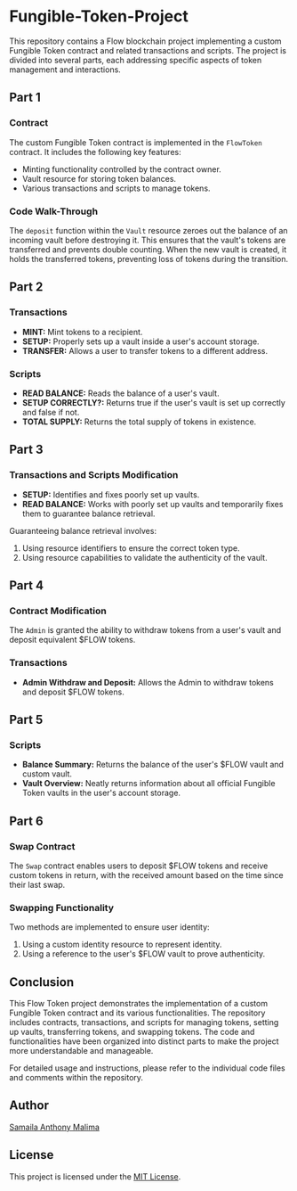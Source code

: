 # Fungible-Token-Project

This repository contains a Flow blockchain project implementing a custom Fungible Token contract and related transactions and scripts. The project is divided into several parts, each addressing specific aspects of token management and interactions.

## Part 1

### Contract

The custom Fungible Token contract is implemented in the `FlowToken` contract. It includes the following key features:

- Minting functionality controlled by the contract owner.
- Vault resource for storing token balances.
- Various transactions and scripts to manage tokens.

### Code Walk-Through

The `deposit` function within the `Vault` resource zeroes out the balance of an incoming vault before destroying it. This ensures that the vault's tokens are transferred and prevents double counting. When the new vault is created, it holds the transferred tokens, preventing loss of tokens during the transition.

## Part 2

### Transactions

- **MINT:** Mint tokens to a recipient.
- **SETUP:** Properly sets up a vault inside a user's account storage.
- **TRANSFER:** Allows a user to transfer tokens to a different address.

### Scripts

- **READ BALANCE:** Reads the balance of a user's vault.
- **SETUP CORRECTLY?:** Returns true if the user's vault is set up correctly and false if not.
- **TOTAL SUPPLY:** Returns the total supply of tokens in existence.

## Part 3

### Transactions and Scripts Modification

- **SETUP:** Identifies and fixes poorly set up vaults.
- **READ BALANCE:** Works with poorly set up vaults and temporarily fixes them to guarantee balance retrieval.

Guaranteeing balance retrieval involves:

1. Using resource identifiers to ensure the correct token type. 
2. Using resource capabilities to validate the authenticity of the vault.

## Part 4

### Contract Modification

The `Admin` is granted the ability to withdraw tokens from a user's vault and deposit equivalent $FLOW tokens.

### Transactions

- **Admin Withdraw and Deposit:** Allows the Admin to withdraw tokens and deposit $FLOW tokens.

## Part 5

### Scripts

- **Balance Summary:** Returns the balance of the user's $FLOW vault and custom vault.
- **Vault Overview:** Neatly returns information about all official Fungible Token vaults in the user's account storage.

## Part 6

### Swap Contract

The `Swap` contract enables users to deposit $FLOW tokens and receive custom tokens in return, with the received amount based on the time since their last swap.

### Swapping Functionality

Two methods are implemented to ensure user identity:

1. Using a custom identity resource to represent identity.
2. Using a reference to the user's $FLOW vault to prove authenticity.

## Conclusion

This Flow Token project demonstrates the implementation of a custom Fungible Token contract and its various functionalities. The repository includes contracts, transactions, and scripts for managing tokens, setting up vaults, transferring tokens, and swapping tokens. The code and functionalities have been organized into distinct parts to make the project more understandable and manageable.

For detailed usage and instructions, please refer to the individual code files and comments within the repository.

## Author

[Samaila Anthony Malima](https://github.com/samailammalima)

## License

This project is licensed under the [MIT License](LICENSE).
